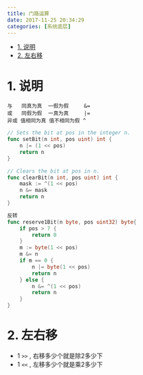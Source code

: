 ```yaml
---
title: 门路运算
date: 2017-11-25 20:34:29
categories: [系统底层]
---
```


<!-- TOC -->

- [1. 说明](#1-说明)
- [2. 左右移](#2-左右移)

<!-- /TOC -->



<a id="markdown-1-说明" name="1-说明"></a>
# 1. 说明

```
与   同真为真  一假为假     &=
或   同假为假  一真为真     |=
异或 值相同为真 值不相同为假 ^
```


```go
// Sets the bit at pos in the integer n.
func setBit(n int, pos uint) int {
    n |= (1 << pos)
    return n
}

// Clears the bit at pos in n.
func clearBit(n int, pos uint) int {
    mask := ^(1 << pos)
    n &= mask
    return n
}

反转
func reserve1Bit(n byte, pos uint32) byte{
	if pos > 7 {
		return 0
	}
	m := byte(1 << pos)
	m &= n
	if m == 0 {
		n |= byte(1 << pos)
		return n
	} else {
		n &= ^(1 << pos)
		return n
	}
}

```
<a id="markdown-2-左右移" name="2-左右移"></a>
# 2. 左右移

* 1 `>>` , 右移多少个就是除2多少下
* 1 `<<` , 左移多少个就是乘2多少下
